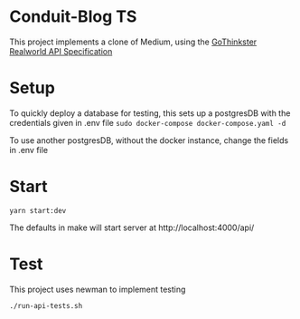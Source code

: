 # Conduit-Blog TS

This project implements a clone of Medium, using the [GoThinkster Realworld API Specification](https://github.com/gothinkster/realworld/tree/master/spec)

# Setup

To quickly deploy a database for testing, this sets up a postgresDB with the credentials given in .env file
`sudo docker-compose docker-compose.yaml -d`

To use another postgresDB, without the docker instance, change the fields in .env file

# Start

`yarn start:dev`

The defaults in make will start server at http://localhost:4000/api/

# Test

This project uses newman to implement testing

`./run-api-tests.sh`
